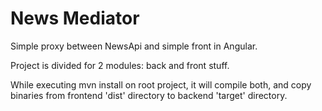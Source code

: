 # News Mediator
Simple proxy between NewsApi and simple front in Angular.

Project is divided for 2 modules: back and front stuff.

While executing mvn install on root project, it will compile both, and copy binaries from frontend 'dist' directory to backend 'target' directory.
